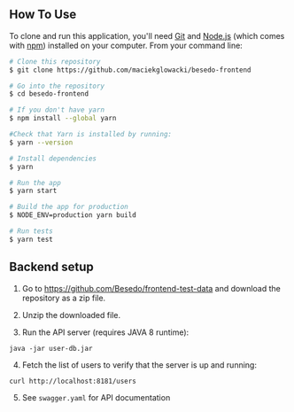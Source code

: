 ## How To Use

To clone and run this application, you'll need [Git](https://git-scm.com) and [Node.js](https://nodejs.org/en/download/) (which comes with [npm](http://npmjs.com)) installed on your computer. From your command line:

```bash
# Clone this repository
$ git clone https://github.com/maciekglowacki/besedo-frontend

# Go into the repository
$ cd besedo-frontend

# If you don't have yarn
$ npm install --global yarn

#Check that Yarn is installed by running:
$ yarn --version

# Install dependencies
$ yarn

# Run the app
$ yarn start

# Build the app for production
$ NODE_ENV=production yarn build

# Run tests
$ yarn test
```

## Backend setup

1. Go to https://github.com/Besedo/frontend-test-data and download the repository as a zip file. 
   
2. Unzip the downloaded file.

3. Run the API server (requires JAVA 8 runtime):

```
java -jar user-db.jar
```

4. Fetch the list of users to verify that the server is up and running:

```
curl http://localhost:8181/users
```
5. See `swagger.yaml` for API documentation